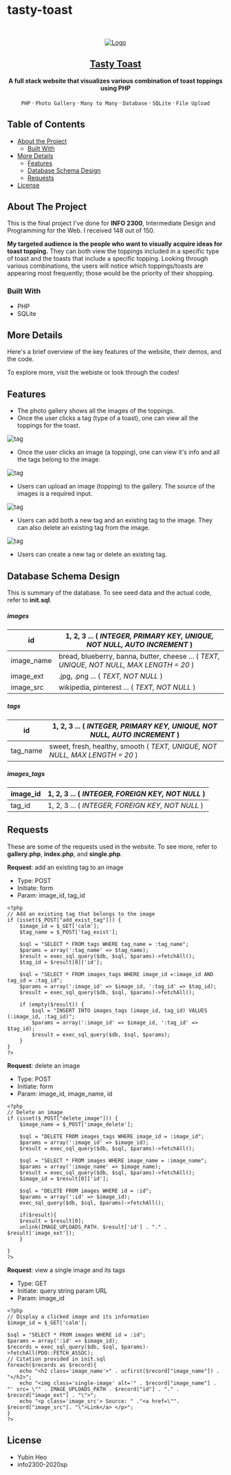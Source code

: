 # tasty-toast



<!-- PROJECT LOGO -->
<br />
<p align="center">
    <a href="hhttps://calm-springs-24405.herokuapp.com/index.php"><img src="images/preview.png" alt="Logo"></a>
</p>

<a href="hhttps://calm-springs-24405.herokuapp.com/index.php"><h2 align="center">Tasty Toast</h3></a>

<p align="center">
<strong>A full stack website that visualizes various combination of toast toppings using PHP</strong>
<br />
<br />
<code>PHP</code>
·
<code>Photo Gallery</code>
·
<code>Many to Many</code>
·
<code>Database</code>
·
<code>SQLite</code>
·
<code>File Upload</code>
</p>


<!-- TABLE OF CONTENTS -->
## Table of Contents

* [About the Project](#about-the-project)
  * [Built With](#built-with)
* [More Details](#more-details)
  * [Features](#features)
  * [Database Schema Design](#database-schema-design)
  * [Requests](#requests)
* [License](#license)


<!-- ABOUT THE PROJECT -->
## About The Project

This is the final project I've done for **INFO 2300**, Intermediate Design and Programming for the Web. I received 148 out of 150. 

**My targeted audience is the people who want to visually acquire ideas for toast topping.** They can both view the toppings included in a specific type of toast and the toasts that include a specific topping. Looking through various combinations, the users will notice which toppings/toasts are appearing most frequently; those would be the priority of their shopping. 

<!-- BUILT WITH -->
### Built With

* PHP
* SQLite


<!-- BUILT WITH -->
## More Details

Here's a brief overview of the key features of the website, their demos, and the code.

To explore more, visit the webiste or look through the codes!

<!-- PHOTO GALLERY -->
## Features


- The photo gallery shows all the images of the toppings.
- Once the user clicks a tag (type of a toast), one can view all the toppings for the toast.

![tag](gifs/tag.gif)

- Once the user clicks an image (a topping), one can view it's info and all the tags belong to the image.

![tag](gifs/image.gif)

- Users can upload an image (topping) to the gallery. The source of the images is a required input.

![tag](gifs/upload-image.gif)

- Users can add both a new tag and an existing tag to the image. They can also delete an existing tag from the image.

![tag](gifs/add-existing-tag.gif)

- Users can create a new tag or delete an existing tag. 


<!-- DATABASE SCHEMA DESIGN -->
## Database Schema Design

This is summary of the database. To see seed data and the actual code, refer to **init.sql**.

##### images

| id         | 1, 2, 3 ... ( *INTEGER, PRIMARY KEY, UNIQUE, NOT NULL, AUTO INCREMENT* )                  |
|------------|-------------------------------------------------------------------------------------------|
| image_name | bread, blueberry, banna, butter, cheese ... ( *TEXT, UNIQUE, NOT NULL, MAX LENGTH = 20* ) |
| image_ext  | .jpg, .png ... ( *TEXT, NOT NULL* )                                                       |
| image_src  | wikipedia, pinterest ... ( *TEXT, NOT NULL* )                                             |

##### tags
| id       | 1, 2, 3 ... ( *INTEGER, PRIMARY KEY, UNIQUE, NOT NULL, AUTO INCREMENT* )    |
|----------|-----------------------------------------------------------------------------|
| tag_name | sweet, fresh, healthy, smooth ( *TEXT, UNIQUE, NOT NULL, MAX LENGTH = 20* ) |

##### images_tags
| image_id | 1, 2, 3 ... ( *INTEGER, FOREIGN KEY, NOT NULL* ) |
|----------|--------------------------------------------------|
| tag_id   | 1, 2, 3 ... ( *INTEGER, FOREIGN KEY, NOT NULL* ) |

<!-- REQUESTS -->
## Requests

These are some of the requests used in the website. To see more, refer to **gallery.php**, **index.php**, and **single.php**. 

**Request**: add an existing tag to an image
- Type: POST
- Initiate: form
- Param: image_id, tag_id
```
<?php
// Add an existing tag that belongs to the image
if (isset($_POST["add_exist_tag"])) {
    $image_id = $_GET['calm'];
    $tag_name = $_POST['tag_exist'];

    $sql = "SELECT * FROM tags WHERE tag_name = :tag_name";
    $params = array(':tag_name' => $tag_name);
    $result = exec_sql_query($db, $sql, $params)->fetchAll();
    $tag_id = $result[0]['id'];

    $sql = "SELECT * FROM images_tags WHERE image_id =:image_id AND tag_id = :tag_id";
    $params = array(':image_id' => $image_id, ':tag_id' => $tag_id);
    $result = exec_sql_query($db, $sql, $params)->fetchAll();

    if (empty($result)) {
        $sql = "INSERT INTO images_tags (image_id, tag_id) VALUES (:image_id, :tag_id)";
        $params = array(':image_id' => $image_id, ':tag_id' => $tag_id);
        $result = exec_sql_query($db, $sql, $params);
    }
}
?>
```

**Request**: delete an image
- Type: POST
- Initiate: form
- Param: image_id, image_name, id
```
<?php
// Delete an image
if (isset($_POST["delete_image"])) {
    $image_name = $_POST['image_delete'];

    $sql = "DELETE FROM images_tags WHERE image_id = :image_id";
    $params = array(':image_id' => $image_id);
    $result = exec_sql_query($db, $sql, $params)->fetchAll();

    $sql = "SELECT * FROM images WHERE image_name = :image_name";
    $params = array(':image_name' => $image_name);
    $result = exec_sql_query($db, $sql, $params)->fetchAll();
    $image_id = $result[0]['id'];

    $sql = "DELETE FROM images WHERE id = :id";
    $params = array(':id' => $image_id);
    exec_sql_query($db, $sql, $params)->fetchAll();

    if($result){
    $result = $result[0];
    unlink(IMAGE_UPLOADS_PATH. $result['id'] . "." . $result['image_ext']);
    }

}
?>
```

**Request**: view a single image and its tags
- Type: GET
- Initiate: query string param URL
- Param: image_id
```
<?php
// Display a clicked image and its information
$image_id = $_GET['calm'];

$sql = "SELECT * FROM images WHERE id = :id";
$params = array(':id' => $image_id);
$records = exec_sql_query($db, $sql, $params)->fetchAll(PDO::FETCH_ASSOC);
// Citation provided in init.sql
foreach($records as $record){
    echo "<h2 class='image_name'>" . ucfirst($record["image_name"]) . "</h2>";
    echo "<img class='single-image' alt='" . $record["image_name"] . "' src= \"" . IMAGE_UPLOADS_PATH . $record["id"] . "." . $record["image_ext"] . "\">";
    echo "<p class='image_src'> Source: " ."<a href=\"". $record["image_src"]. "\">Link</a> </p>";
}
?>
```

## License

- Yubin Heo
- info2300-2020sp
